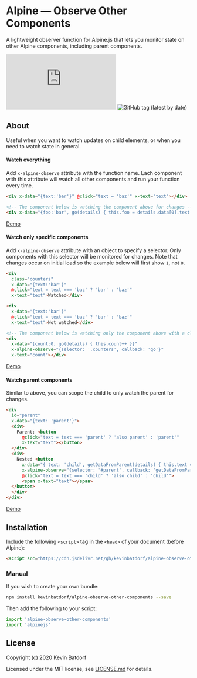 # Alpine — Observe Other Components
A lightweight observer function for Alpine.js that lets you monitor state on other Alpine components, including parent components.

![GitHub file size in bytes](https://img.shields.io/github/size/kevinbatdorf/alpine-observe-other-components/dist/index.js?label=minified&style=flat-square)
![GitHub tag (latest by date)](https://img.shields.io/github/v/tag/kevinbatdorf/alpine-observe-other-components?label=version&style=flat-square)

## About

Useful when you want to watch updates on child elements, or when you need to watch state in general.

#### Watch everything
Add `x-alpine-observe` attribute with the function name. Each component with this attribute will watch all other components and run your function every time.
```html
<div x-data="{text:'bar'}" @click="text = 'baz'" x-text="text"></div>

<!-- The component below is watching the component above for changes -->
<div x-data="{foo:'bar', go(details) { this.foo = details.data[0].text }}" x-alpine-observe="go" x-text="foo"></div>
```
[Demo](https://codepen.io/KevinBatdorf/pen/c7439ba7c47cb84464cf9409e289641c)

#### Watch only specific components
Add `x-alpine-observe` attribute with an object to specify a selector. Only components with this selector will be monitored for changes. Note that changes occur on initial load so the example below will first show `1`, not `0`.
```html
<div
  class="counters"
  x-data="{text:'bar'}"
  @click="text = text === 'baz' ? 'bar' : 'baz'"
  x-text="text">Watched</div>

<div
  x-data="{text:'bar'}"
  @click="text = text === 'baz' ? 'bar' : 'baz'"
  x-text="text">Not watched</div>

<!-- The component below is watching only the component above with a class of counters for changes -->
<div
  x-data="{count:0, go(details) { this.count++ }}"
  x-alpine-observe="{selector: '.counters', callback: 'go'}"
  x-text="count"></div>
```
[Demo](https://codepen.io/KevinBatdorf/pen/1100d05938a0a2ed51f2e391c6b8cf68)

#### Watch parent components
Similar to above, you can scope the child to only watch the parent for changes.
```html
<div 
  id="parent" 
  x-data="{text: 'parent'}">
  <div>
    Parent: <button
      @click="text = text === 'parent' ? 'also parent' : 'parent'"
      x-text="text"></button>
  </div>
  <div>
    Nested <button 
      x-data="{ text: 'child', getDataFromParent(details) { this.text = `${details.data[0].text}` } }"
      x-alpine-observe="{selector: '#parent', callback: 'getDataFromParent'}"
      @click="text = text === 'child' ? 'also child' : 'child'">
      <span x-text="text"></span>
  </button>
  </div>
</div>
```
[Demo](https://codepen.io/KevinBatdorf/pen/1c6c57ed30a79ca26a934a702d3f6095)

## Installation

Include the following `<script>` tag in the `<head>` of your document (before Alpine):

```html
<script src="https://cdn.jsdelivr.net/gh/kevinbatdorf/alpine-observe-other-components@0.x.x/dist/index.js"></script>
```

### Manual

If you wish to create your own bundle:

```bash
npm install kevinbatdorf/alpine-observe-other-components --save
```

Then add the following to your script:

```javascript
import 'alpine-observe-other-components'
import 'alpinejs'
```

## License

Copyright (c) 2020 Kevin Batdorf

Licensed under the MIT license, see [LICENSE.md](LICENSE.md) for details.
